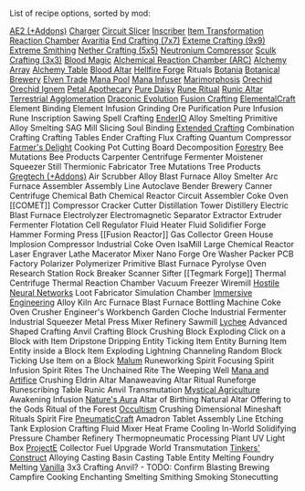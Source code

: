 List of recipe options, sorted by mod:

<ins>AE2 (+Addons)</ins>
	[Charger](AE2+addons/Charger.md)
	[Circuit Slicer](AE2+addons/Circuit%20Slicer.md)
	[Inscriber](AE2+addons/Inscriber.md)
	[Item Transformation](AE2+addons/Item%20Transformation.md)
	[Reaction Chamber](AE2+addons/Reaction%20Chamber.md)
<ins>Avaritia</ins>
	[End Crafting (7x7)](Avaritia/Table%20Crafting.md)
	[Exteme Crafting (9x9)](Avaritia/Table%20Crafting.md)
	[Extreme Smithing](Avaritia/Extreme%20Smithing.md)
	[Nether Crafting (5x5)](Avaritia/Table%20Crafting.md)
	[Neutronium Compressor](Avaritia/Neutronium%20Compressor.md)
	[Sculk Crafting (3x3)](Avaritia/Table%20Crafting.md)
<ins>Blood Magic</ins>
	[Alchemical Reaction Chamber (ARC)](Blood%20Magic/Alchemical%20Reaction%20Chamber.md)
	[Alchemy Array](Blood%20Magic/Alchemy%20Array.md)
	[Alchemy Table](Blood%20Magic/Alchemy%20Table.md)
	[Blood Altar](Blood%20Magic/Blood%20Altar.md)
	[Hellfire Forge](Blood%20Magic/Hellfire%20Forge.md)
	Rituals
<ins>Botania</ins>
	[Botanical Brewery](Botania/Botanical%20Brewery.md)
	[Elven Trade](Botania/Elven%20Trade.md)
	[Mana Pool](Botania/Mana%20Pool.md)
	[Mana Infuser](Botania/Mana%20Infuser.md)
	[Marimorphosis](Botania/Marimorphosis.md)
	[Orechid](Botania/Orechid.md)
	[Orechid Ignem](Botania/Orechid.md)
	[Petal Apothecary](Botania/Petal%20Apothecary.md)
	[Pure Daisy](Botania/Pure%20Daisy.md)
	[Rune Ritual](Botania/Rune%20Ritual.md)
	[Runic Altar](Botania/Runic%20Altar.md)
	[Terrestrial Agglomeration](Botania/Terrestrial%20Agglomeration.md)
<ins>Draconic Evolution</ins>
	[Fusion Crafting](Draconic%20Evolution/Fusion%20Crafting.md)
<ins>ElementalCraft</ins>
	Element Binding
	Element Infusion
	Grinding
	Ore Purification
	Pure Infusion
	Rune Inscription
	Sawing
	Spell Crafting
<ins>EnderIO</ins>
	Alloy Smelting
	Primitive Alloy Smelting
	SAG Mill
	Slicing
	Soul Binding
<ins>Extended Crafting</ins>
	Combination Crafting
	Crafting Tables
	Ender Crafting
	Flux Crafting
	Quantum Compressor
<ins>Farmer's Delight</ins>
	Cooking Pot
	Cutting Board
	Decomposition
<ins>Forestry</ins>
	Bee Mutations
	Bee Products
	Carpenter
	Centrifuge
	Fermenter
	Moistener
	Squeezer
	Still
	Thermionic Fabricator
	Tree Mutations
	Tree Products
<ins>Gregtech (+Addons)</ins>
	Air Scrubber
	Alloy Blast Furnace
	Alloy Smelter
	Arc Furnace
	Assembler
	Assembly Line
	Autoclave
	Bender
	Brewery
	Canner
	Centrifuge
	Chemical Bath
	Chemical Reactor
	Circuit Assembler
	Coke Oven
	[[COMET]]
	Compressor
	Cracker
	Cutter
	Distillation Tower
	Distillery
	Electric Blast Furnace
	Electrolyzer
	Electromagnetic Separator
	Extractor
	Extruder
	Fermenter
	Flotation Cell Regulator
	Fluid Heater
	Fluid Solidifier
	Forge Hammer
	Forming Press
	[[Fusion Reactor]]
	Gas Collector
	Green House
	Implosion Compressor
	Industrial Coke Oven
	IsaMill
	Large Chemical Reactor
	Laser Engraver
	Lathe
	Macerator
	Mixer
	Nano Forge
	Ore Washer
	Packer
	PCB Factory
	Polarizer
	Polymerizer
	Primitive Blast Furnace
	Pyrolyse Oven
	Research Station
	Rock Breaker
	Scanner
	Sifter
	[[Tegmark Forge]]
	Thermal Centrifuge
	Thermal Reaction Chamber
	Vacuum Freezer
	Wiremill
<ins>Hostile Neural Networks</ins>
	Loot Fabricator
	Simulation Chamber
<ins>Immersive Engineering</ins>
	Alloy Kiln
	Arc Furnace
	Blast Furnace
	Bottling Machine
	Coke Oven
	Crusher
	Engineer's Workbench
	Garden Cloche
	Industrial Fermenter
	Industrial Squeezer
	Metal Press
	Mixer
	Refinery
	Sawmill
<ins>Lychee</ins>
	Advanced Shaped Crafting
	Anvil Crafting
	Block Crushing
	Block Exploding
	Click on a Block with Item
	Dripstone Dripping
	Entity Ticking
	Item Entity Burning
	Item Entity inside a Block
	Item Exploding
	Lightning Channeling
	Random Block Ticking
	Use Item on a Block
<ins>Malum</ins>
	Runeworking
	Spirit Focusing
	Spirit Infusion
	Spirit Rites
	The Unchained Rite
	The Weeping Well
<ins>Mana and Artifice</ins>
	Crushing
	Eldrin Altar
	Manaweaving Altar
	Ritual
	Runeforge
	Runescribing Table
	Runic Anvil
	Transmutation
<ins>Mystical Agriculture</ins>
	Awakening
	Infusion
<ins>Nature's Aura</ins>
	Altar of Birthing
	Natural Altar
	Offering to the Gods
	Ritual of the Forest
<ins>Occultism</ins>
	Crushing
	Dimensional Mineshaft
	Rituals
	Spirit Fire
<ins>PneumaticCraft</ins>
	Amadron Tablet
	Assembly Line
	Etching Tank
	Explosion Crafting
	Fluid Mixer
	Heat Frame Cooling
	In-World Solidifying
	Pressure Chamber
	Refinery
	Thermopneumatic Processing Plant
	UV Light Box
<ins>ProjectE</ins>
	Collector Fuel Upgrade
	World Transmutation
<ins>Tinkers' Construct</ins>
	Alloying
	Casting Basin
	Casting Table
	Entity Melting
	Foundry
	Melting
<ins>Vanilla</ins>
	3x3 Crafting
	Anvil? - TODO: Confirm
	Blasting
	Brewing
	Campfire Cooking
	Enchanting
	Smelting
	Smithing
	Smoking
	Stonecutting
